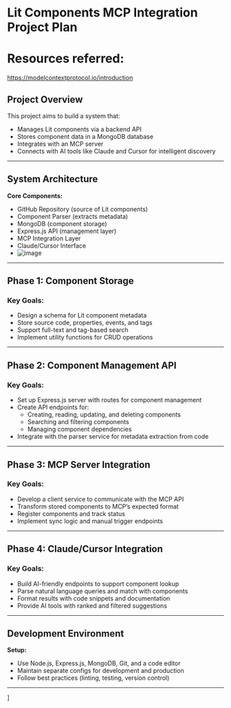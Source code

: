 
# Lit Components MCP Integration Project Plan

# Resources referred:
https://modelcontextprotocol.io/introduction

## Project Overview

This project aims to build a system that:
- Manages Lit components via a backend API
- Stores component data in a MongoDB database
- Integrates with an MCP server
- Connects with AI tools like Claude and Cursor for intelligent discovery

---

## System Architecture

**Core Components:**
- GitHub Repository (source of Lit components)  
- Component Parser (extracts metadata)  
- MongoDB (component storage)  
- Express.js API (management layer)  
- MCP Integration Layer  
- Claude/Cursor Interface
- ![image](https://github.com/user-attachments/assets/54cd62d1-b21a-43a4-9ec8-08cd73574211)

---

## Phase 1: Component Storage

### Key Goals:
- Design a schema for Lit component metadata
- Store source code, properties, events, and tags
- Support full-text and tag-based search
- Implement utility functions for CRUD operations

---

## Phase 2: Component Management API

### Key Goals:
- Set up Express.js server with routes for component management
- Create API endpoints for:
  - Creating, reading, updating, and deleting components
  - Searching and filtering components
  - Managing component dependencies
- Integrate with the parser service for metadata extraction from code

---

## Phase 3: MCP Server Integration

### Key Goals:
- Develop a client service to communicate with the MCP API
- Transform stored components to MCP’s expected format
- Register components and track status
- Implement sync logic and manual trigger endpoints

---

## Phase 4: Claude/Cursor Integration

### Key Goals:
- Build AI-friendly endpoints to support component lookup
- Parse natural language queries and match with components
- Format results with code snippets and documentation
- Provide AI tools with ranked and filtered suggestions

---

## Development Environment

**Setup:**
- Use Node.js, Express.js, MongoDB, Git, and a code editor
- Maintain separate configs for development and production
- Follow best practices (linting, testing, version control)

---

]
